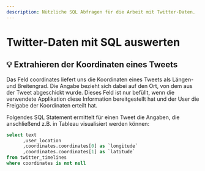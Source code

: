 ```yaml
---
description: Nützliche SQL Abfragen für die Arbeit mit Twitter-Daten.
---
```


# Twitter-Daten mit SQL auswerten

## 💡 Extrahieren der Koordinaten eines Tweets

Das Feld coordinates liefert uns die Koordinaten eines Tweets als Längen- und Breitengrad. Die Angabe bezieht sich dabei auf den Ort, von dem aus der Tweet abgeschickt wurde. Dieses Feld ist nur befüllt, wenn die verwendete Applikation diese Information bereitgestellt hat und der User die Freigabe der Koordinaten erteilt hat.

Folgendes SQL Statement ermittelt für einen Tweet die Angaben, die anschließend z.B. in Tableau visualisiert werden können:

```sql
select text
      ,user_location
      ,coordinates.coordinates[0] as `longitude` 
      ,coordinates.coordinates[1] as `latitude` 
from twitter_timelines
where coordinates is not null
```



